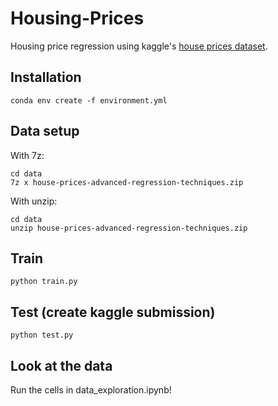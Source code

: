 # Housing-Prices
Housing price regression using kaggle's [house prices dataset](https://www.kaggle.com/competitions/house-prices-advanced-regression-techniques).

## Installation
```
conda env create -f environment.yml
```

## Data setup
With 7z:
```
cd data
7z x house-prices-advanced-regression-techniques.zip
```

With unzip:
```
cd data
unzip house-prices-advanced-regression-techniques.zip
```

## Train
```
python train.py
```

## Test (create kaggle submission)
```
python test.py
```

## Look at the data
Run the cells in data_exploration.ipynb!
